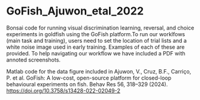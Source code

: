 # GoFish_Ajuwon_etal_2022
Bonsai code for running visual discrimination learning, reversal, and choice experiments in goldfish using the GoFish platform.To run our worklfows (main task and training), users need to set the location of trial lists and a white noise image used in early training. Examples of each of these are provided. To help navigating our workflow we have included a PDF with annoted screenshots.

Matlab code for the data figure included in Ajuwon, V., Cruz, B.F., Carriço, P. et al. GoFish: A low-cost, open-source platform for closed-loop behavioural experiments on fish. Behav Res 56, 318–329 (2024). https://doi.org/10.3758/s13428-022-02049-2
